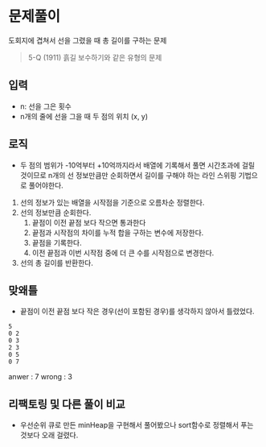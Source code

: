 # 문제풀이

도회지에 겹쳐서 선을 그렸을 때 총 길이를 구하는 문제

> 5-Q (1911) 흙길 보수하기와 같은 유형의 문제

## 입력

- n: 선을 그은 횟수
- n개의 줄에 선을 그을 때 두 점의 위치 (x, y)

## 로직

- 두 점의 범위가 -10억부터 +10억까지라서 배열에 기록해서 풀면 시간초과에 걸릴 것이므로 n개의 선 정보만큼만 순회하면서 길이를 구해야 하는 라인 스위핑 기법으로 풀어야한다.

1. 선의 정보가 있는 배열을 시작점을 기준으로 오름차순 정렬한다.
2. 선의 정보만큼 순회한다.
    1. 끝점이 이전 끝점 보다 작으면 통과한다
    2. 끝점과 시작점의 차이를 누적 합을 구하는 변수에 저장한다.
    3. 끝점을 기록한다.
    4. 이전 끝점과 이번 시작점 중에 더 큰 수를 시작점으로 변경한다.
3. 선의 총 길이를 반환한다.

## 맞왜틀

- 끝점이 이전 끝점 보다 작은 경우(선이 포함된 경우)를 생각하지 않아서 틀렸었다.

```text
5
0 2
0 3
2 3
0 5
0 7
```

anwer : 7
wrong : 3

## 리팩토링 및 다른 풀이 비교

- 우선순위 큐로 만든 minHeap을 구현해서 풀어봤으나 sort함수로 정렬해서 푸는 것보다 오래 걸렸다.
